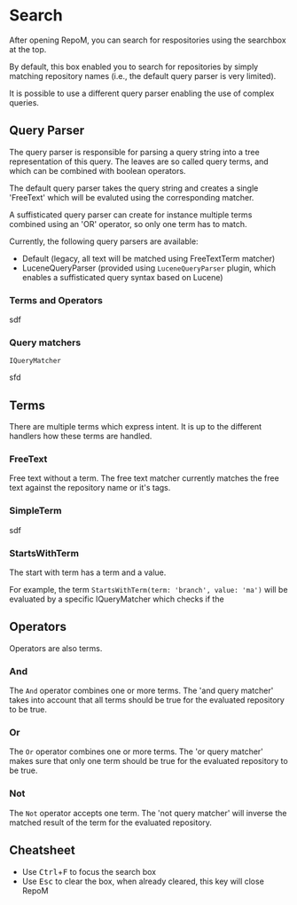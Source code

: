 # Search

After opening RepoM, you can search for respositories using the searchbox at the top.

By default, this box enabled you to search for repositories by simply matching repository names (i.e., the default query parser is very limited).

It is possible to use a different query parser enabling the use of complex queries.

## Query Parser

The query parser is responsible for parsing a query string into a tree representation of this query. The leaves are so called query terms, and which can be combined with boolean operators.

The default query parser takes the query string and creates a single 'FreeText' which will be evaluted using the corresponding matcher.

A suffisticated query parser can create for instance multiple terms combined using an 'OR' operator, so only one term has to match.

Currently, the following query parsers are available:

- Default (legacy, all text will be matched using FreeTextTerm matcher)
- LuceneQueryParser (provided using `LuceneQueryParser` plugin, which enables a suffisticated query syntax based on Lucene)

### Terms and Operators

sdf

### Query matchers

`IQueryMatcher`

sfd

## Terms

There are multiple terms which express intent. It is up to the different handlers how these terms are handled.

### FreeText

Free text without a term. The free text matcher currently matches the free text against the repository name or it's tags.

### SimpleTerm

sdf

### StartsWithTerm

The start with term has a term and a value.

For example, the term `StartsWithTerm(term: 'branch', value: 'ma')` will be evaluated by a specific IQueryMatcher which checks if the

<!-- ### RangeTerm (Rename TermRange)

Not used.

### WildCardTerm

Not used. -->

## Operators

Operators are also terms.

### And

The `And` operator combines one or more terms. The 'and query matcher' takes into account that all terms should be true for the evaluated repository to be true.

### Or

The `Or` operator combines one or more terms. The 'or query matcher' makes sure that only one term should be true for the evaluated repository to be true.

### Not

The `Not` operator accepts one term. The 'not query matcher' will inverse the matched result of the term for the evaluated repository.

## Cheatsheet

- Use <kbd>Ctrl</kbd>+<kbd>F</kbd> to focus the search box
- Use <kbd>Esc</kbd> to clear the box, when already cleared, this key will close RepoM
